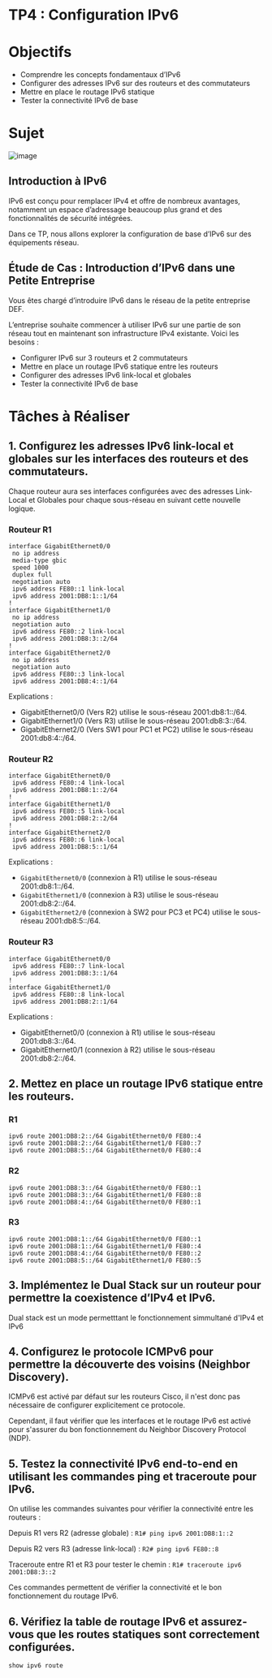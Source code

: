 # TP4 : Configuration IPv6

# Objectifs
* Comprendre les concepts fondamentaux d’IPv6
* Configurer des adresses IPv6 sur des routeurs et des commutateurs
* Mettre en place le routage IPv6 statique
* Tester la connectivité IPv6 de base

# Sujet
![image](https://hackmd.io/_uploads/ryM1bkpl1g.png)

## Introduction à IPv6
IPv6 est conçu pour remplacer IPv4 et offre de nombreux avantages, notamment un espace d’adressage beaucoup plus grand et des fonctionnalités de sécurité intégrées. 

Dans ce TP, nous allons explorer la configuration de base d’IPv6 sur des équipements réseau.

## Étude de Cas : Introduction d’IPv6 dans une Petite Entreprise
Vous êtes chargé d’introduire IPv6 dans le réseau de la petite entreprise DEF. 

L’entreprise souhaite commencer à utiliser IPv6 sur une partie de son réseau tout en maintenant son infrastructure IPv4 existante. Voici les besoins :
* Configurer IPv6 sur 3 routeurs et 2 commutateurs
* Mettre en place un routage IPv6 statique entre les routeurs
* Configurer des adresses IPv6 link-local et globales
* Tester la connectivité IPv6 de base

# Tâches à Réaliser 
## 1. Configurez les adresses IPv6 link-local et globales sur les interfaces des routeurs et des commutateurs.
Chaque routeur aura ses interfaces configurées avec des adresses Link-Local et Globales pour chaque sous-réseau en suivant cette nouvelle logique.

### Routeur R1
```
interface GigabitEthernet0/0
 no ip address
 media-type gbic
 speed 1000
 duplex full
 negotiation auto
 ipv6 address FE80::1 link-local
 ipv6 address 2001:DB8:1::1/64
!
interface GigabitEthernet1/0
 no ip address
 negotiation auto
 ipv6 address FE80::2 link-local
 ipv6 address 2001:DB8:3::2/64
!
interface GigabitEthernet2/0
 no ip address
 negotiation auto
 ipv6 address FE80::3 link-local
 ipv6 address 2001:DB8:4::1/64
```
Explications :
* GigabitEthernet0/0 (Vers R2) utilise le sous-réseau 2001:db8:1::/64. 
* GigabitEthernet1/0 (Vers R3) utilise le sous-réseau 2001:db8:3::/64.
* GigabitEthernet2/0 (Vers SW1 pour PC1 et PC2) utilise le sous-réseau 2001:db8:4::/64.

### Routeur R2
```
interface GigabitEthernet0/0
 ipv6 address FE80::4 link-local
 ipv6 address 2001:DB8:1::2/64
!
interface GigabitEthernet1/0
 ipv6 address FE80::5 link-local
 ipv6 address 2001:DB8:2::2/64
!
interface GigabitEthernet2/0
 ipv6 address FE80::6 link-local
 ipv6 address 2001:DB8:5::1/64
```

Explications :
* `GigabitEthernet0/0` (connexion à R1) utilise le sous-réseau 2001:db8:1::/64. 
* `GigabitEthernet1/0` (connexion à R3) utilise le sous-réseau 2001:db8:2::/64.
* `GigabitEthernet2/0` (connexion à SW2 pour PC3 et PC4) utilise le sous-réseau 2001:db8:5::/64.
### Routeur R3
```
interface GigabitEthernet0/0
 ipv6 address FE80::7 link-local
 ipv6 address 2001:DB8:3::1/64
!
interface GigabitEthernet1/0
 ipv6 address FE80::8 link-local
 ipv6 address 2001:DB8:2::1/64
```
Explications :
* GigabitEthernet0/0 (connexion à R1) utilise le sous-réseau 2001:db8:3::/64.
* GigabitEthernet0/1 (connexion à R2) utilise le sous-réseau 2001:db8:2::/64.

## 2. Mettez en place un routage IPv6 statique entre les routeurs.
### R1
```
ipv6 route 2001:DB8:2::/64 GigabitEthernet0/0 FE80::4
ipv6 route 2001:DB8:2::/64 GigabitEthernet1/0 FE80::7
ipv6 route 2001:DB8:5::/64 GigabitEthernet0/0 FE80::4
```
### R2
```
ipv6 route 2001:DB8:3::/64 GigabitEthernet0/0 FE80::1
ipv6 route 2001:DB8:3::/64 GigabitEthernet1/0 FE80::8
ipv6 route 2001:DB8:4::/64 GigabitEthernet0/0 FE80::1
```
### R3
```
ipv6 route 2001:DB8:1::/64 GigabitEthernet0/0 FE80::1
ipv6 route 2001:DB8:1::/64 GigabitEthernet1/0 FE80::4
ipv6 route 2001:DB8:4::/64 GigabitEthernet0/0 FE80::2
ipv6 route 2001:DB8:5::/64 GigabitEthernet1/0 FE80::5
```

## 3. Implémentez le Dual Stack sur un routeur pour permettre la coexistence d’IPv4 et IPv6.
Dual stack est un mode permetttant le fonctionnement simmultané d'IPv4 et IPv6


## 4. Configurez le protocole ICMPv6 pour permettre la découverte des voisins (Neighbor Discovery).
ICMPv6 est activé par défaut sur les routeurs Cisco, il n'est donc pas nécessaire de configurer explicitement ce protocole. 

Cependant, il faut vérifier que les interfaces et le routage IPv6 est activé pour s'assurer du bon fonctionnement du Neighbor Discovery Protocol (NDP).


## 5. Testez la connectivité IPv6 end-to-end en utilisant les commandes ping et traceroute pour IPv6.
On utilise les commandes suivantes pour vérifier la connectivité entre les routeurs :

Depuis R1 vers R2 (adresse globale) : `R1# ping ipv6 2001:DB8:1::2`

Depuis R2 vers R3 (adresse link-local) : `R2# ping ipv6 FE80::8`

Traceroute entre R1 et R3 pour tester le chemin : `R1# traceroute ipv6 2001:DB8:3::2`

Ces commandes permettent de vérifier la connectivité et le bon fonctionnement du routage IPv6.

## 6. Vérifiez la table de routage IPv6 et assurez-vous que les routes statiques sont correctement configurées.
```
show ipv6 route
```
